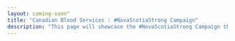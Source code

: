 ```yaml
---
layout: coming-soon"
title: "Canadian Blood Services : #NovaScotiaStrong Campaign"
description: "This page will showcase the #NovaScotiaStrong Campaign that I helped design with Canadian Blood Services."
---
```

